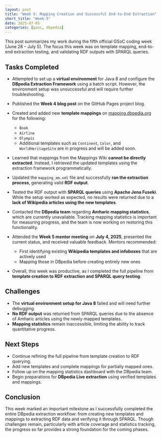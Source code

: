 ```yaml
---
layout: post
title: "Week 5: Mapping Creation and Successful End-to-End Extraction"
short_title: "Week-5"
date: 2025-07-05
categories: [gsoc, dbpedia]
---
```


This post summarizes my work during the fifth official GSoC coding week (June 28 – July 5). The focus this week was on template mapping, end-to-end extraction testing, and validating RDF outputs with SPARQL queries.

<!--more-->

## Tasks Completed

- Attempted to set up a **virtual environment** for Java 8 and configure the **DBpedia Extraction Framework** using a batch script. However, the environment setup was unsuccessful and will require further troubleshooting.
- Published the **Week 4 blog post** on the GitHub Pages project blog.
- Created and added new **template mappings** on [mapping.dbpedia.org](https://mapping.dbpedia.org) for the following:
  - `Book`
  - `Airline`
  - `Olympic`
  - Additional templates such as `Continent`, `Color`, and `WorldHeritageSite` are in progress and will be added soon.
- Learned that mappings from the Mappings Wiki **cannot be directly extracted**. Instead, I retrieved the updated templates using the extraction framework programmatically.
- Updated the `mapping_am.xml` file and successfully **ran the extraction process**, generating valid **RDF output**.
- Tested the RDF output with **SPARQL queries** using **Apache Jena Fuseki**. While the setup worked as expected, no results were returned due to a **lack of Wikipedia articles using the new templates**.
- Contacted the **DBpedia team** regarding **Amharic mapping statistics**, which are currently unavailable. Tracking mapping statistics is important for measuring progress, and the team is now working on restoring this functionality.
- Attended the **Week 5 mentor meeting** on **July 4, 2025**, presented the current status, and received valuable feedback. Mentors recommended:
  - First identifying existing **Wikipedia templates and infoboxes** that are actively used
  - Mapping those in DBpedia before creating entirely new ones

- Overall, this week was productive, as I completed the full pipeline from **template creation to RDF extraction and SPARQL query testing**.

## Challenges

- The **virtual environment setup for Java 8** failed and will need further debugging.
- **No RDF output** was returned from SPARQL queries due to the absence of Amharic articles using the newly mapped templates.
- **Mapping statistics** remain inaccessible, limiting the ability to track quantitative progress.

## Next Steps

- Continue refining the full pipeline from template creation to RDF querying.
- Add new templates and complete mappings for partially mapped ones.
- Follow up on the mapping statistics dashboard with the DBpedia team.
- Begin preparations for **DBpedia Live extraction** using verified templates and mappings.

## Conclusion

This week marked an important milestone as I successfully completed the entire DBpedia extraction workflow: from creating new templates and mappings to extracting RDF data and verifying it through SPARQL. Though challenges remain, particularly with article coverage and statistics tracking, the progress so far provides a strong foundation for the coming phases.

